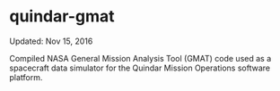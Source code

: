 # quindar-gmat
Updated: Nov 15, 2016

Compiled NASA General Mission Analysis Tool (GMAT) code used as a spacecraft data simulator for the Quindar Mission Operations software platform.
